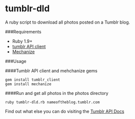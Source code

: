 tumblr-dld
==========

A ruby script to download all photos posted on a Tumblr blog.

###Requirements

* Ruby 1.9+
* [tumblr API client](https://github.com/tumblr/tumblr_client)
* [Mechanize](http://mechanize.rubyforge.org/)

###Usage

####Tumblr API client and mehchanize gems
```
gem install tumblr_client
gem install mechanize
```

####Run and get all photos in the photos directory
```
ruby tumblr-dld.rb nameoftheblog.tumblr.com
```

Find out what else you can do visiting the [Tumblr API Docs](http://www.tumblr.com/docs/en/api/v2)

